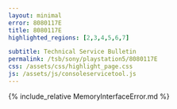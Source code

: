```yaml
---
layout: minimal
error: 8080117E
title: 8080117E
highlighted_regions: [2,3,4,5,6,7]

subtitle: Technical Service Bulletin
permalink: /tsb/sony/playstation5/8080117E
css: /assets/css/highlight_page.css
js: /assets/js/consoleservicetool.js
---
```


{% include_relative MemoryInterfaceError.md %}
